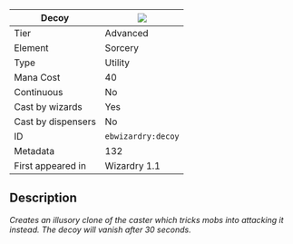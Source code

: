 | Decoy |![](https://github.com/Electroblob77/Wizardry/blob/1.12.2/src/main/resources/assets/ebwizardry/textures/spells/ebwizardry:decoy.png)|
|---|---|
| Tier | Advanced |
| Element | Sorcery |
| Type | Utility |
| Mana Cost | 40 |
| Continuous | No |
| Cast by wizards | Yes |
| Cast by dispensers | No |
| ID | `ebwizardry:decoy` |
| Metadata | 132 |
| First appeared in | Wizardry 1.1 |
## Description
_Creates an illusory clone of the caster which tricks mobs into attacking it instead. The decoy will vanish after 30 seconds._